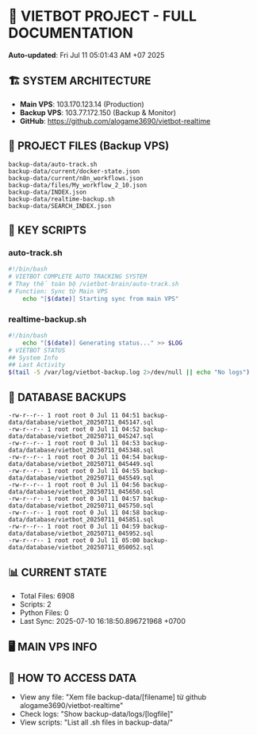 # 🤖 VIETBOT PROJECT - FULL DOCUMENTATION
**Auto-updated**: Fri Jul 11 05:01:43 AM +07 2025

## 🏗️ SYSTEM ARCHITECTURE
- **Main VPS**: 103.170.123.14 (Production)
- **Backup VPS**: 103.77.172.150 (Backup & Monitor)
- **GitHub**: https://github.com/alogame3690/vietbot-realtime

## 📁 PROJECT FILES (Backup VPS)
```
backup-data/auto-track.sh
backup-data/current/docker-state.json
backup-data/current/n8n_workflows.json
backup-data/files/My_workflow_2_10.json
backup-data/INDEX.json
backup-data/realtime-backup.sh
backup-data/SEARCH_INDEX.json
```

## 🔧 KEY SCRIPTS
### auto-track.sh
```bash
#!/bin/bash
# VIETBOT COMPLETE AUTO TRACKING SYSTEM
# Thay thế toàn bộ /vietbot-brain/auto-track.sh
# Function: Sync từ Main VPS
    echo "[$(date)] Starting sync from main VPS"
```
### realtime-backup.sh
```bash
#!/bin/bash
    echo "[$(date)] Generating status..." >> $LOG
# VIETBOT STATUS
## System Info
## Last Activity
$(tail -5 /var/log/vietbot-backup.log 2>/dev/null || echo "No logs")
```

## 💾 DATABASE BACKUPS
```
-rw-r--r-- 1 root root 0 Jul 11 04:51 backup-data/database/vietbot_20250711_045147.sql
-rw-r--r-- 1 root root 0 Jul 11 04:52 backup-data/database/vietbot_20250711_045247.sql
-rw-r--r-- 1 root root 0 Jul 11 04:53 backup-data/database/vietbot_20250711_045348.sql
-rw-r--r-- 1 root root 0 Jul 11 04:54 backup-data/database/vietbot_20250711_045449.sql
-rw-r--r-- 1 root root 0 Jul 11 04:55 backup-data/database/vietbot_20250711_045549.sql
-rw-r--r-- 1 root root 0 Jul 11 04:56 backup-data/database/vietbot_20250711_045650.sql
-rw-r--r-- 1 root root 0 Jul 11 04:57 backup-data/database/vietbot_20250711_045750.sql
-rw-r--r-- 1 root root 0 Jul 11 04:58 backup-data/database/vietbot_20250711_045851.sql
-rw-r--r-- 1 root root 0 Jul 11 04:59 backup-data/database/vietbot_20250711_045952.sql
-rw-r--r-- 1 root root 0 Jul 11 05:00 backup-data/database/vietbot_20250711_050052.sql
```

## 📊 CURRENT STATE
- Total Files: 6908
- Scripts: 2
- Python Files: 0
- Last Sync: 2025-07-10 16:18:50.896721968 +0700

## 🖥️ MAIN VPS INFO


## 🚨 HOW TO ACCESS DATA
- View any file: "Xem file backup-data/[filename] từ github alogame3690/vietbot-realtime"
- Check logs: "Show backup-data/logs/[logfile]"
- View scripts: "List all .sh files in backup-data/"
